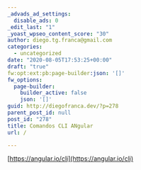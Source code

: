 ```yaml
---
_advads_ad_settings:
  disable_ads: 0
_edit_last: "1"
_yoast_wpseo_content_score: "30"
author: diego.tg.franca@gmail.com
categories:
  - uncategorized
date: "2020-08-05T17:53:25+00:00"
draft: "true"
fw:opt:ext:pb:page-builder:json: '[]'
fw_options:
  page-builder:
    builder_active: false
    json: '[]'
guid: http://diegofranca.dev/?p=278
parent_post_id: null
post_id: "278"
title: Comandos CLI ANgular
url: /

---
```

[https://angular.io/cli](https://angular.io/cli)
